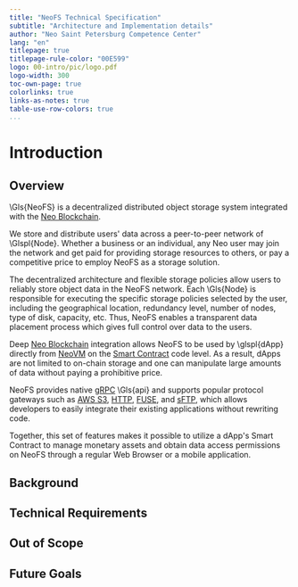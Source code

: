 ```yaml
---
title: "NeoFS Technical Specification"
subtitle: "Architecture and Implementation details"
author: "Neo Saint Petersburg Competence Center"
lang: "en"
titlepage: true
titlepage-rule-color: "00E599"
logo: 00-intro/pic/logo.pdf
logo-width: 300
toc-own-page: true
colorlinks: true
links-as-notes: true
table-use-row-colors: true
...
```


# Introduction

## Overview

\Gls{NeoFS} is a decentralized distributed object storage system integrated with the [Neo Blockchain](https://neo.org).

We store and distribute users' data across a peer-to-peer network of \Glspl{Node}. Whether a business or an individual, any Neo user may join the network and get paid for providing storage resources to others, or pay a competitive price to employ NeoFS as a storage solution.

The decentralized architecture and flexible storage policies allow users to reliably store object data in the NeoFS network. Each \Gls{Node} is responsible for executing the specific storage policies selected by the user, including the geographical location, redundancy level, number of nodes, type of disk, capacity, etc. Thus, NeoFS enables a transparent data placement process which gives full control over data to the users.

Deep [Neo Blockchain](https://neo.org) integration allows NeoFS to be used by \glspl{dApp} directly from [NeoVM](https://docs.neo.org/docs/en-us/basic/technology/neovm.html) on the [Smart Contract](https://docs.neo.org/docs/en-us/basic/technology/neocontract.html) code level. As a result, dApps are not limited to on-chain storage and one can manipulate large amounts of data without paying a prohibitive price.

NeoFS provides native [gRPC](https://grpc.io) \Gls{api} and supports popular protocol gateways such as [AWS S3](https://docs.aws.amazon.com/AmazonS3/latest/API/Welcome.html), [HTTP](https://wikipedia.org/wiki/Hypertext_Transfer_Protocol), [FUSE](https://wikipedia.org/wiki/Filesystem_in_Userspace), and [sFTP](https://en.wikipedia.org/wiki/SSH_File_Transfer_Protocol), which allows developers to easily integrate their existing applications without rewriting code.

Together, this set of features makes it possible to utilize a dApp's Smart Contract to manage monetary assets and obtain data access permissions on NeoFS through a regular Web Browser or a mobile application.


## Background

## Technical Requirements

## Out of Scope

## Future Goals
